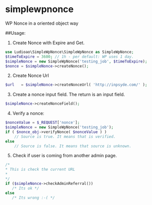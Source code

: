 # simplewpnonce
WP Nonce in a oriented object way


##Usage:

1. Create Nonce with Expire and Get.
```php
use Ludioao\SimpleWpNonce\SimpleWpNonce as SimpleWpNonce;
$timeToExpire = 3600; // 1h - per default: WP uses 1 day.
$simpleNonce = new SimpleWpNonce('testing_job', $timeToExpire); 
$nonce = $simpleNonce->createNonce();
```

2. Create Nonce Url
```php
$url   = $simpleNonce->createNonceUrl( 'http://inpsyde.com/' );
```

3. Create a nonce input field. The return is an input field.
```php
$simpleNonce->createNonceField();
```

4. Verify a nonce:
```php
$nonceValue = $_REQUEST['nonce'];
$simpleNonce = new SimpleWpNonce('testing_job');
if ( $nonce_obj->verifyNonce( $nonceValue ) )
    // Source is true. It means that is verified.
else 
    // Source is false. It means that source is unknown.
```

5. Check if user is coming from another admin page.
 ```php
 /* 
 * This is check the current URL 
 * 
 */
 if ($simpleNonce->checkAdminReferral())
    /* Its ok */
 else 
    /* Its wrong :-( */
 ```
